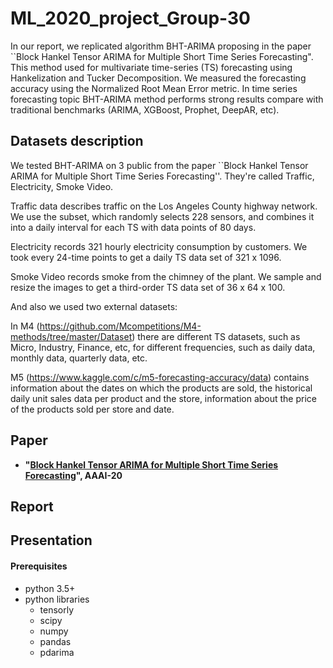 # ML_2020_project_Group-30

In our report, we replicated algorithm BHT-ARIMA proposing in the paper ``Block Hankel Tensor ARIMA for Multiple Short Time Series Forecasting". This method used for multivariate time-series (TS) forecasting using Hankelization and Tucker Decomposition. We measured the forecasting accuracy using the Normalized Root Mean Error metric. In time series forecasting topic BHT-ARIMA method performs strong results compare with traditional benchmarks (ARIMA, XGBoost, Prophet, DeepAR, etc).

## Datasets description
We tested BHT-ARIMA on 3 public from the paper ``Block Hankel Tensor ARIMA for Multiple Short Time Series Forecasting''. They're called Traffic, Electricity, Smoke Video. 

Traffic data describes traffic on the Los Angeles County highway network. We use the subset, which randomly selects 228 sensors, and combines it into a daily interval for each TS with data points of 80 days.

Electricity records 321 hourly electricity consumption by customers. We took every 24-time points to get a daily TS data set of 321 x 1096.

Smoke Video records smoke from the chimney of the plant. We sample and resize the images to get a third-order TS data set of 36 x 64 x 100.

And also we used two external datasets: 

In M4 (https://github.com/Mcompetitions/M4-methods/tree/master/Dataset) there are different TS datasets, such as Micro, Industry, Finance, etc, for different frequencies, such as daily data, monthly data, quarterly data, etc.

M5 (https://www.kaggle.com/c/m5-forecasting-accuracy/data) contains information about the dates on which the products are sold, the historical daily unit sales data per product and the store, information about the price of the products sold per store and date.

## Paper
- **"[Block Hankel Tensor ARIMA for Multiple Short Time Series Forecasting](https://arxiv.org/abs/2002.12135)", AAAI-20**

## Report
## Presentation

#### Prerequisites  

- python 3.5+
- python libraries
  - tensorly
  - scipy
  - numpy
  - pandas 
  - pdarima


